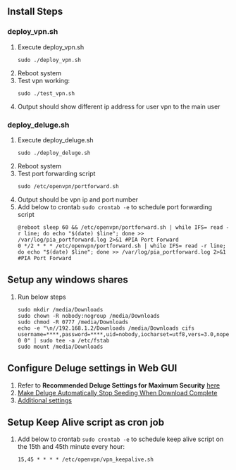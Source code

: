 ## Install Steps

### deploy_vpn.sh
1. Execute deploy_vpn.sh 
    ```
    sudo ./deploy_vpn.sh
    ````
2. Reboot system
3. Test vpn working: 
    ```
    sudo ./test_vpn.sh
    ```
4. Output should show different ip address for user vpn to the main user

### deploy_deluge.sh
1. Execute deploy_deluge.sh 
    ```
    sudo ./deploy_deluge.sh
    ```
2. Reboot system
3. Test port forwarding script
    ```
    sudo /etc/openvpn/portforward.sh
    ```
4. Output should be vpn ip and port number
5. Add below to crontab `sudo crontab -e` to schedule port forwarding script
    ```
    @reboot sleep 60 && /etc/openvpn/portforward.sh | while IFS= read -r line; do echo "$(date) $line"; done >> /var/log/pia_portforward.log 2>&1 #PIA Port Forward
    0 */2 * * * /etc/openvpn/portforward.sh | while IFS= read -r line; do echo "$(date) $line"; done >> /var/log/pia_portforward.log 2>&1 #PIA Port Forward
    ```

## Setup any windows shares
1. Run below steps
    ```
    sudo mkdir /media/Downloads
    sudo chown -R nobody:nogroup /media/Downloads
    sudo chmod -R 0777 /media/Downloads
    echo -e "\n//192.168.1.2/Downloads /media/Downloads cifs username=****,password=****,uid=nobody,iocharset=utf8,vers=3.0,noperm 0 0" | sudo tee -a /etc/fstab
    sudo mount /media/Downloads
    ```

## Configure Deluge settings in Web GUI

1. Refer to **Recommended Deluge Settings for Maximum Security** [here](https://www.htpcguides.com/configure-deluge-for-vpn-split-tunneling-ubuntu-16-04/)
2. [Make Deluge Automatically Stop Seeding When Download Complete](https://www.htpcguides.com/make-deluge-automatically-stop-seeding-download-complete/)
3. [Additional settings](https://github.com/so3n/VM_Torrent/tree/master/doc/img)

## Setup Keep Alive script as cron job

1. Add below to crontab `sudo crontab -e` to schedule keep alive script on the 15th and 45th minute every hour:
    ```
    15,45 * * * * /etc/openvpn/vpn_keepalive.sh
    ```


